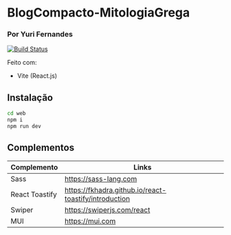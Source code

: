# BlogCompacto-MitologiaGrega
### Por Yuri Fernandes

[![Build Status](https://travis-ci.org/joemccann/dillinger.svg?branch=master)](https://travis-ci.org/joemccann/dillinger)

Feito com:
- Vite (React.js)

## Instalação

```sh
cd web
npm i
npm run dev
```

## Complementos

| Complemento | Links |
| ------ | ------ |
| Sass | https://sass-lang.com |
| React Toastify | https://fkhadra.github.io/react-toastify/introduction |
| Swiper | https://swiperjs.com/react |
| MUI | https://mui.com |
